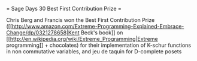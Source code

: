 = Sage Days 30 Best First Contribution Prize =

Chris Berg and Francis won the Best First Contribution Prize ([[http://www.amazon.com/Extreme-Programming-Explained-Embrace-Change/dp/0321278658|Kent Beck's book]] on [[http://en.wikipedia.org/wiki/Extreme_Programming|Extreme programming]] + chocolates) for their implementation of K-schur functions in non commutative variables, and jeu de taquin for D-complete posets
